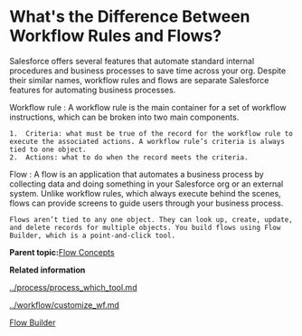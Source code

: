 # What's the Difference Between Workflow Rules and Flows?

Salesforce offers several features that automate standard internal procedures and business processes to save time across your org. Despite their similar names, workflow rules and flows are separate Salesforce features for automating business processes.

Workflow rule
:   A workflow rule is the main container for a set of workflow instructions, which can be broken into two main components.

    1.  Criteria: what must be true of the record for the workflow rule to execute the associated actions. A workflow rule’s criteria is always tied to one object.
    2.  Actions: what to do when the record meets the criteria.

Flow
:   A flow is an application that automates a business process by collecting data and doing something in your Salesforce org or an external system. Unlike workflow rules, which always execute behind the scenes, flows can provide screens to guide users through your business process.

    Flows aren’t tied to any one object. They can look up, create, update, and delete records for multiple objects. You build flows using Flow Builder, which is a point-and-click tool.

**Parent topic:**[Flow Concepts](../flow/flow_concepts.md)

**Related information**  


[../process/process\_which\_tool.md](../process/process_which_tool.md)

[../workflow/customize\_wf.md](../workflow/customize_wf.md)

[Flow Builder](../flow/flow.md)

